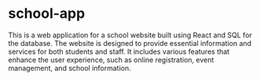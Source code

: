 # school-app
This is a web application for a school website built using React and SQL for the database. The website is designed to provide essential information and services for both students and staff. It includes various features that enhance the user experience, such as online registration, event management, and school information.

